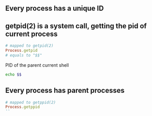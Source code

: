 ## Every process has a unique ID
## getpid(2) is a system call, getting the pid of current process

```ruby
# mapped to getpid(2)
Process.getpid 
# equals to "$$"
```
PID of the parent current shell
```bash
echo $$
```

## Every process has parent processes

```ruby
# mapped to getppid(2)
Process.getppid
``
